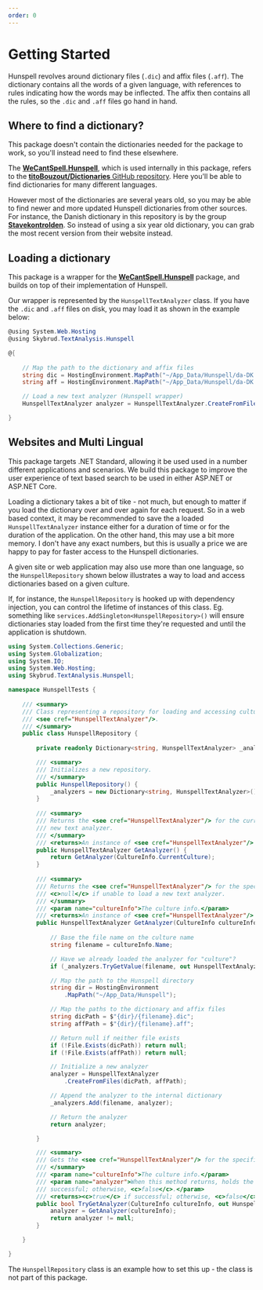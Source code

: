 ```yaml
---
order: 0
---
```


# Getting Started

Hunspell revolves around dictionary files (`.dic`) and affix files (`.aff`). The dictionary contains all the words of a given language, with references to rules indicating how the words may be inflected. The affix then contains all the rules, so the `.dic` and `.aff` files go hand in hand.

## Where to find a dictionary?

This package doesn't contain the dictionaries needed for the package to work, so you'll instead need to find these elsewhere. 

The [**WeCantSpell.Hunspell**](https://www.nuget.org/packages/WeCantSpell.Hunspell/), which is used internally in this package, refers to the [**titoBouzout/Dictionaries** GitHub repository](https://github.com/titoBouzout/Dictionaries). Here you'll be able to find dictionaries for many different languages.

However most of the dictionaries are several years old, so you may be able to find newer and more updated Hunspell dictionaries from other sources. For instance, the Danish dictionary in this repository is by the group <a href="https://stavekontrolden.dk/" target="_blank" rel="noopener"><strong>Stavekontrolden</strong></a>. So instead of using a six year old dictionary, you can grab the most recent version from their website instead.

## Loading a dictionary

This package is a wrapper for the [**WeCantSpell.Hunspell**](https://www.nuget.org/packages/WeCantSpell.Hunspell/) package, and builds on top of their implementation of Hunspell.

Our wrapper is represented by the <code type="Skybrud.TextAnalysis.Hunspell.HunspellTextAnalyzer">HunspellTextAnalyzer</code> class. If you have the `.dic` and `.aff` files on disk, you may load it as shown in the example below:

```csharp
@using System.Web.Hosting
@using Skybrud.TextAnalysis.Hunspell

@{
   
    // Map the path to the dictionary and affix files
    string dic = HostingEnvironment.MapPath("~/App_Data/Hunspell/da-DK.dic");
    string aff = HostingEnvironment.MapPath("~/App_Data/Hunspell/da-DK.aff");

    // Load a new text analyzer (Hunspell wrapper)
    HunspellTextAnalyzer analyzer = HunspellTextAnalyzer.CreateFromFiles(dic, aff);

}
```

## Websites and Multi Lingual

This package targets .NET Standard, allowing it be used used in a number different applications and scenarios. We build this package to improve the user experience of text based search to be used in either ASP.NET or ASP.NET Core.

Loading a dictionary takes a bit of tike - not much, but enough to matter if you load the dictionary over and over again for each request. So in a web based context, it may be recommended to save the a loaded <code type="Skybrud.TextAnalysis.Hunspell.HunspellTextAnalyzer">HunspellTextAnalyzer</code> instance either for a duration of time or for the duration of the application. On the other hand, this may use a bit more memory. I don't have any exact numbers, but this is usually a price we are happy to pay for faster access to the Hunspell dictionaries.

A given site or web application may also use more than one language, so the `HunspellRepository` shown below illustrates a way to load and access dictionaries based on a given culture.

If, for instance, the `HunspellRepository` is hooked up with dependency injection, you can control the lifetime of instances of this class. Eg. something like `services.AddSingleton<HunspellRepository>()` will ensure dictionaries stay loaded from the first time they're requested and until the application is shutdown.

```csharp
using System.Collections.Generic;
using System.Globalization;
using System.IO;
using System.Web.Hosting;
using Skybrud.TextAnalysis.Hunspell;

namespace HunspellTests {
    
    /// <summary>
    /// Class representing a repository for loading and accessing culture specific instances of
    /// <see cref="HunspellTextAnalyzer"/>.
    /// </summary>
    public class HunspellRepository {
        
        private readonly Dictionary<string, HunspellTextAnalyzer> _analyzers;

        /// <summary>
        /// Initializes a new repository.
        /// </summary>
        public HunspellRepository() {
            _analyzers = new Dictionary<string, HunspellTextAnalyzer>();
        }
        
        /// <summary>
        /// Returns the <see cref="HunspellTextAnalyzer"/> for the current culture, or <c>null</c> if unable to load a
        /// new text analyzer.
        /// </summary>
        /// <returns>An instance of <see cref="HunspellTextAnalyzer"/> if successful; otherwise, <c>false</c>.</returns>
        public HunspellTextAnalyzer GetAnalyzer() {
            return GetAnalyzer(CultureInfo.CurrentCulture);
        }
        
        /// <summary>
        /// Returns the <see cref="HunspellTextAnalyzer"/> for the specified <paramref name="cultureInfo"/>, or
        /// <c>null</c> if unable to load a new text analyzer.
        /// </summary>
        /// <param name="cultureInfo">The culture info.</param>
        /// <returns>An instance of <see cref="HunspellTextAnalyzer"/> if successful; otherwise, <c>false</c>.</returns>
        public HunspellTextAnalyzer GetAnalyzer(CultureInfo cultureInfo) {
            
            // Base the file name on the culture name 
            string filename = cultureInfo.Name;

            // Have we already loaded the analyzer for "culture"?
            if (_analyzers.TryGetValue(filename, out HunspellTextAnalyzer analyzer)) return analyzer;

            // Map the path to the Hunspell directory
            string dir = HostingEnvironment
                .MapPath("~/App_Data/Hunspell");

            // Map the paths to the dictionary and affix files
            string dicPath = $"{dir}/{filename}.dic";
            string affPath = $"{dir}/{filename}.aff";

            // Return null if neither file exists
            if (!File.Exists(dicPath)) return null;
            if (!File.Exists(affPath)) return null;

            // Initialize a new analyzer
            analyzer = HunspellTextAnalyzer
                .CreateFromFiles(dicPath, affPath);

            // Append the analyzer to the internal dictionary
            _analyzers.Add(filename, analyzer);

            // Return the analyzer
            return analyzer;

        }

        /// <summary>
        /// Gets the <see cref="HunspellTextAnalyzer"/> for the specified <paramref name="cultureInfo"/>.
        /// </summary>
        /// <param name="cultureInfo">The culture info.</param>
        /// <param name="analyzer">When this method returns, holds the loaded <see cref="HunspellTextAnalyzer"/> if
        /// successful; otherwise, <c>false</c>.</param>
        /// <returns><c>true</c> if successful; otherwise, <c>false</c>.</returns>
        public bool TryGetAnalyzer(CultureInfo cultureInfo, out HunspellTextAnalyzer analyzer) {
            analyzer = GetAnalyzer(cultureInfo);
            return analyzer != null;
        }

    }

}
```

The `HunspellRepository` class is an example how to set this up - the class is not part of this package.


<style>
    .highlight.csharp {
        max-width: 900px;
    }
</style>